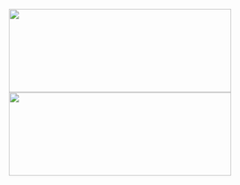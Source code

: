 <p align="center">
  <img src="https://github-readme-stats.vercel.app/api?username=danielglazer26&show_icons=true&theme=radical&cache_seconds=1800&&title_color=2e7dea" height="150" width="400"/>
  <img src="https://github-readme-stats.vercel.app/api/top-langs/?username=danielglazer26&layout=compact&hide=html,cmake&count_private=true&cache_seconds=1800&bg_color=141321&text_color=a0f1eb&langs_count=6&exclude_repo=paro_nokia" height="150" width="400"/>
</p>
